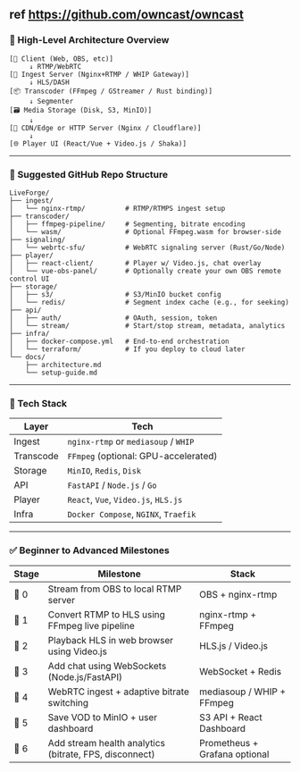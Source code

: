 ref <https://github.com/owncast/owncast>
---

### 🧱 High-Level Architecture Overview

```
[📱 Client (Web, OBS, etc)]
     ↓ RTMP/WebRTC
[🚪 Ingest Server (Nginx+RTMP / WHIP Gateway)]
     ↓ HLS/DASH
[📦 Transcoder (FFmpeg / GStreamer / Rust binding)]
     ↓ Segmenter
[🗃️ Media Storage (Disk, S3, MinIO)]
     ↓
[📡 CDN/Edge or HTTP Server (Nginx / Cloudflare)]
     ↓
[🌐 Player UI (React/Vue + Video.js / Shaka)]
```

---

### 📂 Suggested GitHub Repo Structure

```
LiveForge/
├── ingest/
│   └── nginx-rtmp/          # RTMP/RTMPS ingest setup
├── transcoder/
│   ├── ffmpeg-pipeline/     # Segmenting, bitrate encoding
│   └── wasm/                # Optional FFmpeg.wasm for browser-side
├── signaling/
│   └── webrtc-sfu/          # WebRTC signaling server (Rust/Go/Node)
├── player/
│   ├── react-client/        # Player w/ Video.js, chat overlay
│   └── vue-obs-panel/       # Optionally create your own OBS remote control UI
├── storage/
│   ├── s3/                  # S3/MinIO bucket config
│   └── redis/               # Segment index cache (e.g., for seeking)
├── api/
│   ├── auth/                # OAuth, session, token
│   └── stream/              # Start/stop stream, metadata, analytics
├── infra/
│   ├── docker-compose.yml   # End-to-end orchestration
│   └── terraform/           # If you deploy to cloud later
└── docs/
    ├── architecture.md
    └── setup-guide.md
```

---

### 🔧 Tech Stack

| Layer     | Tech                                 |
| --------- | ------------------------------------ |
| Ingest    | `nginx-rtmp` or `mediasoup` / `WHIP` |
| Transcode | `FFmpeg` (optional: GPU-accelerated) |
| Storage   | `MinIO`, `Redis`, `Disk`             |
| API       | `FastAPI` / `Node.js` / `Go`         |
| Player    | `React`, `Vue`, `Video.js`, `HLS.js` |
| Infra     | `Docker Compose`, `NGINX`, `Traefik` |

---

### ✅ Beginner to Advanced Milestones

| Stage | Milestone                                              | Stack                         |
| ----- | ------------------------------------------------------ | ----------------------------- |
| 🥚 0  | Stream from OBS to local RTMP server                   | OBS + nginx-rtmp              |
| 🐣 1  | Convert RTMP to HLS using FFmpeg live pipeline         | nginx-rtmp + FFmpeg           |
| 🐥 2  | Playback HLS in web browser using Video.js             | HLS.js / Video.js             |
| 🐓 3  | Add chat using WebSockets (Node.js/FastAPI)            | WebSocket + Redis             |
| 🦅 4  | WebRTC ingest + adaptive bitrate switching             | mediasoup / WHIP + FFmpeg     |
| 🦅 5  | Save VOD to MinIO + user dashboard                     | S3 API + React Dashboard      |
| 🧠 6  | Add stream health analytics (bitrate, FPS, disconnect) | Prometheus + Grafana optional |
